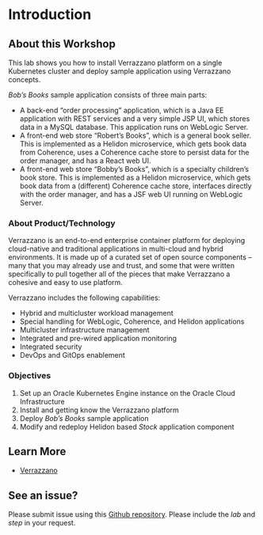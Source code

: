 # Introduction

## About this Workshop

This lab shows you how to install Verrazzano platform on a single Kubernetes cluster and deploy sample application using Verrazzano concepts.

*Bob’s Books* sample application consists of three main parts:

- A back-end “order processing” application, which is a Java EE application with REST services and a very simple JSP UI, which stores data in a MySQL database. This application runs on WebLogic Server.
- A front-end web store “Robert’s Books”, which is a general book seller. This is implemented as a Helidon microservice, which gets book data from Coherence, uses a Coherence cache store to persist data for the order manager, and has a React web UI.
- A front-end web store “Bobby’s Books”, which is a specialty children’s book store. This is implemented as a Helidon microservice, which gets book data from a (different) Coherence cache store, interfaces directly with the order manager, and has a JSF web UI running on WebLogic Server.

### About Product/Technology

Verrazzano is an end-to-end enterprise container platform for deploying cloud-native and traditional applications in multi-cloud and hybrid environments. It is made up of a curated set of open source components – many that you may already use and trust, and some that were written specifically to pull together all of the pieces that make Verrazzano a cohesive and easy to use platform.

Verrazzano includes the following capabilities:
- Hybrid and multicluster workload management
- Special handling for WebLogic, Coherence, and Helidon applications
- Multicluster infrastructure management
- Integrated and pre-wired application monitoring
- Integrated security
- DevOps and GitOps enablement

### Objectives

1. Set up an Oracle Kubernetes Engine instance on the Oracle Cloud Infrastructure
2. Install and getting know the Verrazzano platform
3. Deploy *Bob’s Books* sample application
4. Modify and redeploy Helidon based *Stock* application component

## Learn More

* [Verrazzano](https://verrazzano.io/)

## See an issue?
Please submit issue using this [Github repository](https://github.com/pandey-ankit/verrazzano-tutorial/issues). Please include the *lab* and *step* in your request.
